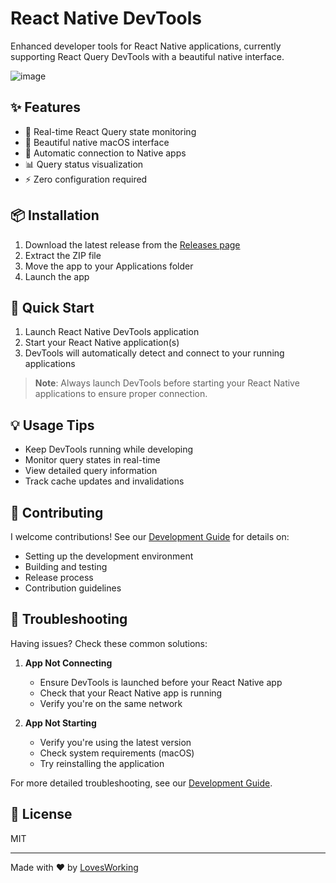 # React Native DevTools

Enhanced developer tools for React Native applications, currently supporting React Query DevTools with a beautiful native interface.

![image](https://github.com/user-attachments/assets/53786069-8140-48ef-8f76-9db350c2dca1)


## ✨ Features

- 🔄 Real-time React Query state monitoring
- 🎨 Beautiful native macOS interface
- 🚀 Automatic connection to Native apps
- 📊 Query status visualization
- ⚡️ Zero configuration required

## 📦 Installation

1. Download the latest release from the [Releases page](https://github.com/LovesWorking/rn-better-dev-tools/releases)
2. Extract the ZIP file
3. Move the app to your Applications folder
4. Launch the app

## 🚀 Quick Start

1. Launch React Native DevTools application
2. Start your React Native application(s)
3. DevTools will automatically detect and connect to your running applications

> **Note**: Always launch DevTools before starting your React Native applications to ensure proper connection.

## 💡 Usage Tips

- Keep DevTools running while developing
- Monitor query states in real-time
- View detailed query information
- Track cache updates and invalidations

## 🤝 Contributing

I welcome contributions! See our [Development Guide](DEVELOPMENT.md) for details on:

- Setting up the development environment
- Building and testing
- Release process
- Contribution guidelines

## 🐛 Troubleshooting

Having issues? Check these common solutions:

1. **App Not Connecting**

   - Ensure DevTools is launched before your React Native app
   - Check that your React Native app is running
   - Verify you're on the same network

2. **App Not Starting**
   - Verify you're using the latest version
   - Check system requirements (macOS)
   - Try reinstalling the application

For more detailed troubleshooting, see our [Development Guide](DEVELOPMENT.md).

## 📄 License

MIT

---

Made with ❤️ by [LovesWorking](https://github.com/LovesWorking)
